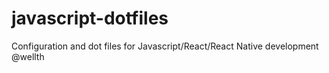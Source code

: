 # javascript-dotfiles
Configuration and dot files for Javascript/React/React Native development @wellth
